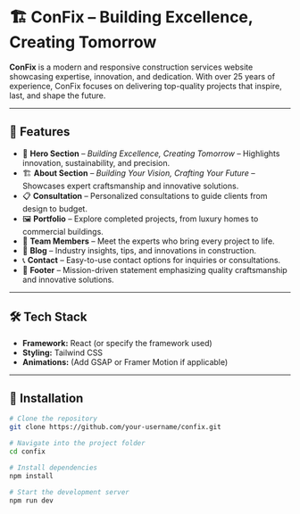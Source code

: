 # 🏗️ ConFix – Building Excellence, Creating Tomorrow  

**ConFix** is a modern and responsive construction services website showcasing expertise, innovation, and dedication. With over 25 years of experience, ConFix focuses on delivering top-quality projects that inspire, last, and shape the future.  

---

## 🌟 Features  

- 🏢 **Hero Section** – *Building Excellence, Creating Tomorrow* – Highlights innovation, sustainability, and precision.  
- 🏗️ **About Section** – *Building Your Vision, Crafting Your Future* – Showcases expert craftsmanship and innovative solutions.  
- 📋 **Consultation** – Personalized consultations to guide clients from design to budget.  
- 🖼️ **Portfolio** – Explore completed projects, from luxury homes to commercial buildings.  
- 👷 **Team Members** – Meet the experts who bring every project to life.  
- 📰 **Blog** – Industry insights, tips, and innovations in construction.  
- 📞 **Contact** – Easy-to-use contact options for inquiries or consultations.  
- 🦶 **Footer** – Mission-driven statement emphasizing quality craftsmanship and innovative solutions.  

---

## 🛠️ Tech Stack  

- **Framework:** React (or specify the framework used)  
- **Styling:** Tailwind CSS   
- **Animations:** (Add GSAP or Framer Motion if applicable)  

---

## 🚀 Installation  

```bash
# Clone the repository
git clone https://github.com/your-username/confix.git

# Navigate into the project folder
cd confix

# Install dependencies
npm install

# Start the development server
npm run dev
```
